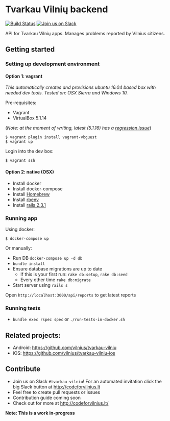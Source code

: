 # Tvarkau Vilnių backend

[![Build Status](https://travis-ci.org/vilnius/tvarkau-vilniu-ms.svg)](https://travis-ci.org/vilnius/tvarkau-vilniu-ms)
[![Join us on Slack](http://c4v.herokuapp.com/badge.svg)](http://c4v.herokuapp.com/)

API for Tvarkau Vilnių apps. Manages problems reported by Vilnius citizens.

## Getting started

### Setting up development environment

#### Option 1: vagrant

_This automatically creates and provisions ubuntu 16.04 based box with needed dev tools. Tested on: OSX Sierra and Windows 10._

Pre-requisites:

- Vagrant
- VirtualBox 5.1.14

(_Note: at the moment of writing, latest (5.1.16) has a [regression issue](https://www.virtualbox.org/ticket/14651)_)

```
$ vagrant plugin install vagrant-vbguest
$ vagrant up
```

Login into the dev box:

```
$ vagrant ssh
```

#### Option 2: native (OSX)

- Install docker
- Install docker-compose
- Install [Homebrew](https://brew.sh/)
- Install [rbenv](https://github.com/rbenv/rbenv#homebrew-on-mac-os-x) 
- Install [rails 2.3.1](https://gorails.com/setup/osx/10.12-sierra) 

### Running app

Using docker:

```
$ docker-compose up
```

Or manually:

- Run DB `docker-compose up -d db`
- `bundle install`
- Ensure database migrations are up to date
    - If this is your first run: `rake db:setup`, `rake db:seed`
    - Every other time `rake db:migrate`
- Start server using `rails s`

Open `http://localhost:3000/api/reports` to get latest reports

### Running tests

- `bundle exec rspec spec` or `./run-tests-in-docker.sh`

## Related projects:

- Android: https://github.com/vilnius/tvarkau-vilniu
- iOS: https://github.com/vilnius/tvarkau-vilniu-ios

## Contribute

- Join us on Slack `#tvarkau-vilniu`! For an automated invitation click the big Slack button at http://codeforvilnius.lt
- Feel free to create pull requests or issues
- Contribution guide coming soon
- Check out for more at http://codeforvilnius.lt/

**Note: This is a work in-progress**
